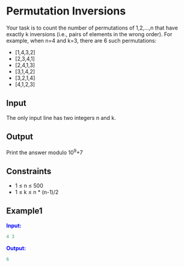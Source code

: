 # Permutation Inversions  

Your task is to count the number of permutations of 1,2,&hellip;,n that have exactly k inversions (i.e., pairs of elements in the wrong order).
For example, when n=4 and k=3, there are 6 such permutations:

* [1,4,3,2]
* [2,3,4,1]
* [2,4,1,3]
* [3,1,4,2]
* [3,2,1,4]
* [4,1,2,3]

## Input

The only input line has two integers n and k.

## Output

Print the answer modulo 10<sup>9</sup>+7

## Constraints

* 1 &le; n &le; 500
* 1 &le; k &le; n * (n-1)/2

## Example1
<font color="blue">**Input:**</font>
```c++
4 3
```
<font color="blue">**Output:**</font>
```c++
6
``` 
